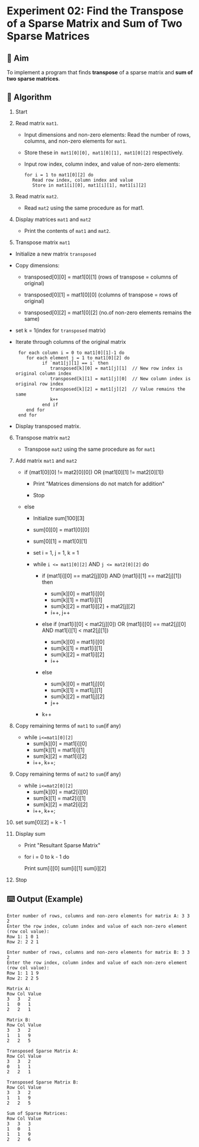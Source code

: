 # Experiment 02: Find the Transpose of a Sparse Matrix and Sum of Two Sparse Matrices


## 🎯 Aim
To implement a program that finds **transpose** of a sparse matrix and **sum of two sparse matrices**.


## 📝 Algorithm
1. Start

2. Read matrix `mat1`.

   - Input dimensions and non-zero elements: Read the number of rows, columns, and non-zero elements for `mat1`.

   - Store these in` mat1[0][0], mat1[0][1], mat1[0][2]` respectively.

   - Input row index, column index, and value of non-zero elements:
      ```    
      for i = 1 to mat1[0][2] do
         Read row index, column index and value
         Store in mat1[i][0], mat1[i][1], mat1[i][2]
      ```

3. Read matrix `mat2`.
   - Read `mat2` using the same procedure as for mat1.

4. Display matrices `mat1` and `mat2`

   - Print the contents of `mat1` and `mat2`.

5.  Transpose matrix `mat1`

   - Initialize a new matrix `transposed`

   - Copy dimensions:

     - transposed[0][0] = mat1[0][1] (rows of transpose = columns of original)

     - transposed[0][1] = mat1[0][0] (columns of transpose = rows of original)

     - transposed[0][2] = mat1[0][2] (no.of non-zero elements remains the same)

   - set k = 1(index for `transposed` matrix)

   - Iterate through columns of the original matrix
     ```
      for each column i = 0 to mat1[0][1]-1 do
         for each element j = 1 to mat1[0][2] do
               if `mat1[j][1] == i` then
                  transposed[k][0] = mat1[j][1]  // New row index is original column index
                  transposed[k][1] = mat1[j][0]  // New column index is original row index
                  transposed[k][2] = mat1[j][2]  // Value remains the same
                  k++
               end if
         end for
      end for
     ``` 

   - Display transposed matrix.

6. Transpose matrix `mat2`

   - Transpose `mat2` using the same procedure as for `mat1`

7. Add matrix `mat1` and `mat2`

   - if (mat1[0][0] != mat2[0][0]) OR (mat1[0][1] != mat2[0][1]) 

      - Print "Matrices dimensions do not match for addition"

      - Stop

   - else

      - Initialize sum[100][3]

      - sum[0][0] = mat1[0][0]

      - sum[0][1] = mat1[0][1]

      - set i = 1, j = 1, k = 1

      - while `i <= mat1[0][2]` AND `j <= mat2[0][2]` do

         - if (mat1[i][0] == mat2[j][0]) AND (mat1[i][1] == mat2[j][1]) then

            - sum[k][0] = mat1[i][0]
            - sum[k][1] = mat1[i][1]
            - sum[k][2] = mat1[i][2] + mat2[j][2]
            - i++, j++

         - else if (mat1[i][0] < mat2[j][0]) OR (mat1[i][0] == mat2[j][0] AND mat1[i][1] < mat2[j][1])

            - sum[k][0] = mat1[i][0]
            - sum[k][1] = mat1[i][1]
            - sum[k][2] = mat1[i][2]
            - i++

         - else
               
            - sum[k][0] = mat1[j][0]
            - sum[k][1] = mat1[j][1]
            - sum[k][2] = mat1[j][2]
            - j++

         - k++

8. Copy remaining terms of `mat1` to `sum`(if any)

   - while `i<=mat1[0][2]`
     - sum[k][0] = mat1[i][0]
     - sum[k][1] = mat1[i][1]
     - sum[k][2] = mat1[i][2]
     - i++, k++;

8. Copy remaining terms of `mat2` to `sum`(if any)

   - while `i<=mat2[0][2]`
     - sum[k][0] = mat2[i][0]
     - sum[k][1] = mat2[i][1]
     - sum[k][2] = mat2[i][2]
     - i++, k++;

10. set sum[0][2] = k - 1

11. Display sum

      - Print "Resultant Sparse Matrix"

      - for i = 0 to k - 1 do

         Print  sum[i][0]  sum[i][1]  sum[i][2]

12. Stop


## ⌨️ Output (Example)
```
Enter number of rows, columns and non-zero elements for matrix A: 3 3 2             
Enter the row index, column index and value of each non-zero element (row col value):
Row 1: 1 0 1
Row 2: 2 2 1

Enter number of rows, columns and non-zero elements for matrix B: 3 3 2
Enter the row index, column index and value of each non-zero element (row col value):
Row 1: 1 1 9
Row 2: 2 2 5

Matrix A:
Row Col Value
3   3   2
1   0   1
2   2   1

Matrix B:
Row Col Value
3   3   2
1   1   9
2   2   5

Transposed Sparse Matrix A:
Row Col Value
3   3   2
0   1   1
2   2   1

Transposed Sparse Matrix B:
Row Col Value
3   3   2
1   1   9
2   2   5

Sum of Sparse Matrices:
Row Col Value
3   3   3
1   0   1
1   1   9
2   2   6